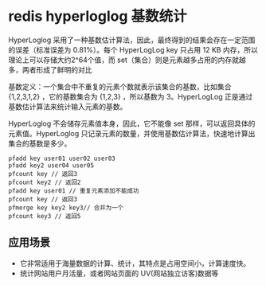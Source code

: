 # redis hyperloglog 基数统计

HyperLoglog 采用了一种基数估计算法，因此，最终得到的结果会存在一定范围的误差（标准误差为 0.81%）。每个 HyperLogLog key 只占用 12 KB 内存，所以理论上可以存储大约2^64个值，而 set（集合）则是元素越多占用的内存就越多，两者形成了鲜明的对比

基数定义：一个集合中不重复的元素个数就表示该集合的基数，比如集合 {1,2,3,1,2} ，它的基数集合为 {1,2,3} ，所以基数为 3。HyperLogLog 正是通过基数估计算法来统计输入元素的基数。

HyperLoglog 不会储存元素值本身，因此，它不能像 set 那样，可以返回具体的元素值。HyperLoglog 只记录元素的数量，并使用基数估计算法，快速地计算出集合的基数是多少。

```text
pfadd key user01 user02 user03
pfadd key2 user04 user05
pfcount key // 返回3
pfcount key2 // 返回2
pfadd key user01 // 重复元素添加不能成功
pfcount key // 返回3
pfmerge key key2 key3// 合并为一个
pfcount key3 // 返回5
```

## 应用场景
- 它非常适用于海量数据的计算、统计，其特点是占用空间小，计算速度快。
- 统计网站用户月活量，或者网站页面的 UV(网站独立访客)数据等